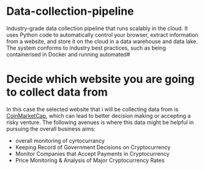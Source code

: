 # Data-collection-pipeline

Industry-grade data collection pipeline that runs scalably in the cloud. It uses Python code to automatically control your browser, extract information from a website, and store it on the cloud in a data warehouse and data lake. The system conforms to industry best practices, such as being containerised in Docker and running automated#

# Decide which website you are going to collect data from

In this case the selected website that i will be collecting data from is [CoinMarketCap](https://coinmarketcap.com/), which can lead to better decision making or accepting a risky venture. The following avenues is where this data might be helpful in pursuing the overall business aims:
* overall monitoring of cyrtocurrancy
* Keeping Record of Government Decisions on Cryptocurrency
* Monitor Companies that Accept Payments in Cryptocurrency
* Price Monitoring & Analysis of Major Cryptocurrency Rates
